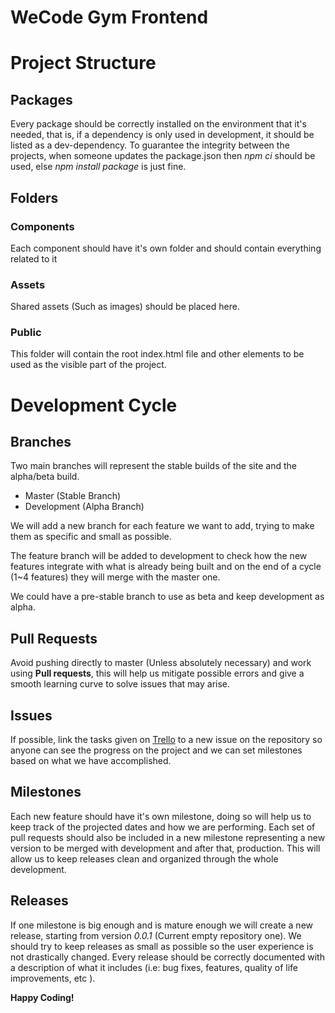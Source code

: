 # WeCode Gym Frontend

# Project Structure

## Packages

Every package should be correctly installed on the environment that it's needed, that is, if a dependency is only used in development, it should be listed as a dev-dependency. To guarantee the integrity between the projects, when someone updates the package.json then _npm ci_ should be used, else _npm install package_ is just fine.

## Folders

### Components

Each component should have it's own folder and should contain everything related to it

### Assets

Shared assets (Such as images) should be placed here.

### Public

This folder will contain the root index.html file and other elements to be used as the visible part of the project.

# Development Cycle

## Branches

Two main branches will represent the stable builds of the site and the alpha/beta build.

- Master (Stable Branch)
- Development (Alpha Branch)

We will add a new branch for each feature we want to add, trying to make them as specific and small as possible.

The feature branch will be added to development to check how the new features integrate with what is already being built and on the end of a cycle (1~4 features) they will merge with the master one.

We could have a pre-stable branch to use as beta and keep development as alpha.

## Pull Requests

Avoid pushing directly to master (Unless absolutely necessary) and work using **Pull requests**, this will help us mitigate possible errors and give a smooth learning curve to solve issues that may arise.

## Issues

If possible, link the tasks given on [Trello](https://trello.com/b/SRGw6xvf/wecode-gym) to a new issue on the repository so anyone can see the progress on the project and
we can set milestones based on what we have accomplished.

## Milestones

Each new feature should have it's own milestone, doing so will help us to keep track of the projected dates and how we are performing. Each set of pull requests should also be included in a new milestone representing a new version to be merged with development and after that, production. This will allow us to keep releases clean and organized through the whole development.

## Releases

If one milestone is big enough and is mature enough we will create a new release, starting from version _0.0.1_ (Current empty repository one). We should try to keep releases as small as possible so the user experience is not drastically changed. Every release should be correctly documented with a description of what it includes (i.e: bug fixes, features, quality of life improvements, etc ).

**Happy Coding!**
